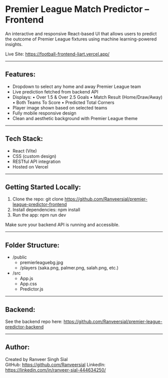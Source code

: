 # Premier League Match Predictor – Frontend

An interactive and responsive React-based UI that allows users to predict the outcome of Premier League fixtures using machine learning-powered insights.

Live Site: https://football-frontend-liart.vercel.app/

---

## Features:
- Dropdown to select any home and away Premier League team
- Live prediction fetched from backend API
- Displays:
  • Over 1.5 & Over 2.5 Goals
  • Match Result (Home/Draw/Away)
  • Both Teams To Score
  • Predicted Total Corners
- Player image shown based on selected teams
- Fully mobile responsive design
- Clean and aesthetic background with Premier League theme

---

## Tech Stack:
- React (Vite)
- CSS (custom design)
- RESTful API integration
- Hosted on Vercel

---

## Getting Started Locally:
1. Clone the repo:
   git clone https://github.com/Ranveersial/premier-league-predictor-frontend
2. Install dependencies:
   npm install
3. Run the app:
   npm run dev

Make sure your backend API is running and accessible.

---

## Folder Structure:
- /public
  - premierleaguebg.jpg
  - /players (saka.png, palmer.png, salah.png, etc.)
- /src
  - App.js
  - App.css
  - Predictor.js

---

## Backend:
See the backend repo here: https://github.com/Ranveersial/premier-league-predictor-backend

---

## Author:
Created by Ranveer Singh Sial  
GitHub: https://github.com/Ranveersial
LinkedIn: https://linkedin.com/in/ranveer-sial-444634250/ 
